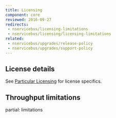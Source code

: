```yaml
---
title: Licensing
component: core
reviewed: 2016-09-27
redirects:
 - nservicebus/licensing-limitations
 - nservicebus/licensing/licensing-limitations
related:
 - nservicebus/upgrades/release-policy
 - nservicebus/upgrades/support-policy
---
```


## License details

See [Particular Licensing](https://particular.net/licensing) for license specifics.


## Throughput limitations

partial: limitations